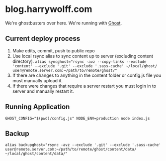 # blog.harrywolff.com

We're ghostbusters over here.  We're running with [Ghost](http://ghost.org/).


## Current deploy process

1. Make edits, commit, push to public repo
1. Use local rsync alias to sync content up to server (excluding content directory).
  `alias syncghost="rsync -avz --copy-links --exclude 'content' --exclude '.git' --exclude '.sass-cache' ~/local/ghost/ user@remote.server.com:~/path/to/remote/ghost/"`
1. If there are changes to anything in the content folder or config.js file you must manually upload it.
1. If there were changes that require a server restart you must login in to server and manually restart it.

## Running Application

`GHOST_CONFIG="$(pwd)/config.js" NODE_ENV=production node index.js`

## Backup

`alias backupghost="rsync -avz --exclude '.git' --exclude '.sass-cache' user@remote.server.com:~/path/to/remote/ghost/content/data/ ~/local/ghost/content/data/"`